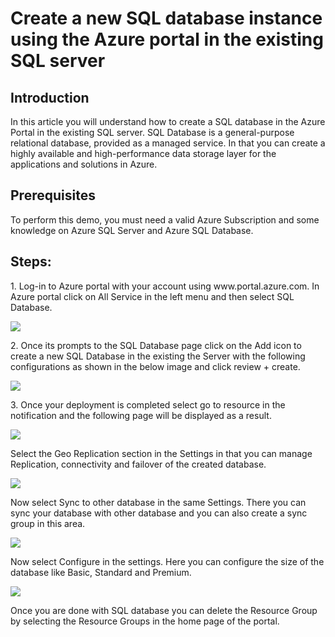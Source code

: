 <h1>Create a new SQL database instance using the Azure portal in the existing SQL server</h1>

<h2>Introduction</h2>
<p>In this article you will understand how to create a SQL database in the Azure Portal in the existing SQL server. SQL Database is a general-purpose relational database, provided as a managed service. In that you can create a highly available and high-performance data storage layer for the applications and solutions in Azure.</p>

<h2>Prerequisites</h2>
<p>To perform this demo, you must need a valid Azure Subscription and some knowledge on Azure SQL Server and Azure SQL Database.</p>

<h2>Steps:</h2>
<p>1. Log-in to Azure portal with your account using www.portal.azure.com. In Azure portal click on All Service in the left menu and then select SQL Database.</p>
<img src="https://codesizzlergit.blob.core.windows.net/az203-3-002/1.png"/>
<p>2. Once its prompts to the SQL Database page click on the Add icon to create a new SQL Database in the existing the Server with the following configurations as shown in the below image and click review + create.</p>
<img src="https://codesizzlergit.blob.core.windows.net/az203-3-002/2.png"/>
<p>3. Once your deployment is completed select go to resource in the notification and the following page will be displayed as a result.</p>
<img src="https://codesizzlergit.blob.core.windows.net/az203-3-002/3.png"/>
<p>Select the Geo Replication section in the Settings in that you can manage Replication, connectivity and failover of the created database.</p>
<img src="https://codesizzlergit.blob.core.windows.net/az203-3-002/4.png"/>
<p>Now select Sync to other database in the same Settings. There you can sync your database with other database and you can also create a sync group in this area.</p>
<img src="https://codesizzlergit.blob.core.windows.net/az203-3-002/5.png"/>
<p>Now select Configure in the settings. Here you can configure the size of the database like Basic, Standard and Premium.</p>
<img src="https://codesizzlergit.blob.core.windows.net/az203-3-002/6.png"/>
<p>Once you are done with SQL database you can delete the Resource Group by selecting the Resource Groups in the home page of the portal.</p>
